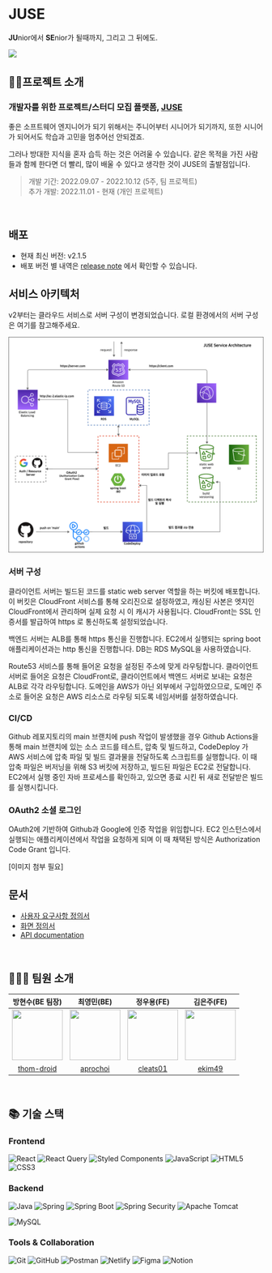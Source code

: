 # JUSE

**JU**nior에서 **SE**nior가 될때까지, 그리고 그 뒤에도.

<img src='./client/public/JUSE.png'>

## 👨‍👧프로젝트 소개

### 개발자를 위한 프로젝트/스터디 모집 플랫폼, [JUSE](https://chicken-milktea-juse.com/)

좋은 소프트웨어 엔지니어가 되기 위해서는 주니어부터 시니어가 되기까지, 또한 시니어가 되어서도 학습과 고민을 멈추어선 안되겠죠.

그러나 방대한 지식을 혼자 습득 하는 것은 어려울 수 있습니다. 같은 목적을 가진 사람들과 함께 한다면 더 빨리, 많이 배울 수 있다고 생각한 것이 JUSE의 출발점입니다.
<br/>

> 개발 기간: 2022.09.07 - 2022.10.12 (5주, 팀 프로젝트) </br>
> 추가 개발: 2022.11.01 - 현재 (개인 프로젝트)


<br/>

## 배포

- 현재 최신 버전: v2.1.5
- 배포 버전 별 내역은 [release note](https://github.com/thom-droid/milktea-juse/wiki/Release-Note) 에서 확인할 수 있습니다.

## 서비스 아키텍처
v2부터는 클라우드 서비스로 서버 구성이 변경되었습니다. 로컬 환경에서의 서버 구성은 여기를 참고해주세요.

<img src='./juse_Architecture_Diagram.png'>

### 서버 구성
클라이언트 서버는 빌드된 코드를 static web server 역할을 하는 버킷에 배포합니다. 이 버킷은 CloudFront 서비스를 통해 오리진으로 설정하였고, 캐싱된 사본은 엣지인 CloudFront에서 관리하며 실제 요청 시 이 캐시가 사용됩니다. CloudFront는 SSL 인증서를 발급하여 https 로 통신하도록 설정되었습니다. 

백엔드 서버는 ALB를 통해 https 통신을 진행합니다. EC2에서 실행되는 spring boot 애플리케이션과는 http 통신을 진행합니다. DB는 RDS MySQL을 사용하였습니다.

Route53 서비스를 통해 들어온 요청을 설정된 주소에 맞게 라우팅합니다. 클라이언트 서버로 들어온 요청은 CloudFront로, 클라이언트에서 백엔드 서버로 보내는 요청은 ALB로 각각 라우팅합니다. 도메인을 AWS가 아닌 외부에서 구입하였으므로, 도메인 주소로 들어온 요청은 AWS 리소스로 라우팅 되도록 네임서버를 설정하였습니다.


### CI/CD
Github 레포지토리의 main 브랜치에 push 작업이 발생했을 경우 Github Actions을 통해 main 브랜치에 있는 소스 코드를 테스트, 압축 및 빌드하고, CodeDeploy 가 AWS 서비스에 압축 파일 및 빌드 결과물을 전달하도록 스크립트를 실행합니다. 이 때 압축 파일은 버저닝을 위해 S3 버킷에 저장하고, 빌드된 파일은 EC2로 전달합니다. EC2에서 실행 중인 자바 프로세스를 확인하고, 있으면 종료 시킨 뒤 새로 전달받은 빌드를 실행시킵니다.


### OAuth2 소셜 로그인
OAuth2에 기반하여 Github과 Google에 인증 작업을 위임합니다. EC2 인스턴스에서 실행되는 애플리케이션에서 작업을 요청하게 되며 이 때 채택된 방식은 Authorization Code Grant 입니다.

[이미지 첨부 필요]

## 문서

- [사용자 요구사항 정의서](https://docs.google.com/spreadsheets/d/1YQc8KwcKyAEsbhF_-LmGuVD35DMIdXNNGF-e1COYyHk/edit#gid=0)
- [화면 정의서](https://www.notion.so/67392033074049daaca51da6605c83af)
- [API documentation](https://documenter.getpostman.com/view/16361879/2s7YfGGJqm#intro)

<br/>

## 💁🏻‍♀️ 팀원 소개

|                                                                                     방현수(BE 팀장)                                                                                      |                                                                               최영민(BE)                                                                                |                                                정우용(FE)                                                |                                               김은주(FE)                                               |
| :--------------------------------------------------------------------------------------------------------------------------------------------------------------------------------------: | :---------------------------------------------------------------------------------------------------------------------------------------------------------------------: | :------------------------------------------------------------------------------------------------------: | :----------------------------------------------------------------------------------------------------: |
| <img src="https://e7.pngegg.com/pngimages/91/840/png-clipart-super-mario-odyssey-super-mario-3d-land-new-super-mario-bros-wii-mario-heroes-nintendo-thumbnail.png" width=100 height=100> | <img src="https://static.wikia.nocookie.net/mariokart/images/0/09/GoombaNSMB.jpg/revision/latest/top-crop/width/360/height/450?cb=20080728222842" width=100 height=100> | <img src="https://i.pinimg.com/474x/78/58/5d/78585da7ee6b5cd6a58f35c9e39acc22.jpg" width=100 height=100> | <img src="https://upload.wikimedia.org/wikipedia/en/b/b2/Koopa_Troopa_NSMBU.png" width=100 height=100> |
|                                                                       [thom-droid](https://github.com/thom-droid)                                                                        |                                                                 [aprochoi](https://github.com/aprochoi)                                                                 |                                 [cleats01](https://github.com/cleats01)                                  |                                  [ekim49](https://github.com/ekim49)                                   |

<br/>

## 📚 기술 스택

### Frontend

![React](https://img.shields.io/badge/react-%2320232a.svg?style=for-the-badge&logo=react&logoColor=%2361DAFB)
![React Query](https://img.shields.io/badge/-React%20Query-FF4154?style=for-the-badge&logo=react%20query&logoColor=white)
![Styled Components](https://img.shields.io/badge/styled--components-DB7093?style=for-the-badge&logo=styled-components&logoColor=white)
![JavaScript](https://img.shields.io/badge/javascript-%23323330.svg?style=for-the-badge&logo=javascript&logoColor=%23F7DF1E)
![HTML5](https://img.shields.io/badge/HTML5-E34F26?style=for-the-badge&logo=html5&logoColor=white)
![CSS3](https://img.shields.io/badge/CSS3-1572B6?style=for-the-badge&logo=css3&logoColor=white)


### Backend

![Java](https://img.shields.io/badge/java-%23ED8B00.svg?style=for-the-badge&logo=java&logoColor=white)
![Spring](https://img.shields.io/badge/spring-%236DB33F.svg?style=for-the-badge&logo=spring&logoColor=white)
![Spring Boot](https://img.shields.io/badge/Spring_Boot-F2F4F9?style=for-the-badge&logo=spring-boot)
![Spring Security](https://img.shields.io/badge/Spring_Security-6DB33F?style=for-the-badge&logo=Spring-Security&logoColor=white)
![Apache Tomcat](https://img.shields.io/badge/apache%20tomcat-%23F8DC75.svg?style=for-the-badge&logo=apache-tomcat&logoColor=black)

![MySQL](https://img.shields.io/badge/MySQL-005C84?style=for-the-badge&logo=mysql&logoColor=white)


### Tools & Collaboration

![Git](https://img.shields.io/badge/GIT-E44C30?style=for-the-badge&logo=git&logoColor=white)
![GitHub](https://img.shields.io/badge/GitHub-100000?style=for-the-badge&logo=github&logoColor=white)
![Postman](https://img.shields.io/badge/Postman-FF6C37?style=for-the-badge&logo=Postman&logoColor=white)
![Netlify](https://img.shields.io/badge/netlify-%23000000.svg?style=for-the-badge&logo=netlify&logoColor=#00C7B7)
![Figma](https://img.shields.io/badge/figma-%23F24E1E.svg?style=for-the-badge&logo=figma&logoColor=white)
![Notion](https://img.shields.io/badge/Notion-%23000000.svg?style=for-the-badge&logo=notion&logoColor=white)

